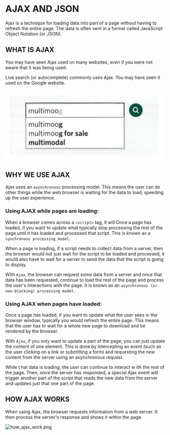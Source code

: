 # AJAX AND JSON

Ajax is a technique for loading data into part of a page without having to refresh the entire page. The data is often sent in a format called JavaScript Object Notation (or JSON).

## WHAT IS AJAX

You may have seen Ajax used on many websites, even if you were not aware that it was being used.

Live search (or autocomplete) commonly uses Ajax. You may have seen it used on the Google website.

![ajax](./ajax.png)

## WHY WE USE AJAX

Ajax uses an `asynchronous` processing model. This means the user can do other things while the web browser is waiting for the data to load, speeding up the user experience.

### Using AJAX while pages are loading:

When a browser comes across a `<script>` tag, it will Once a page has loaded, if you want to update what typically stop processing the rest of the page until it has loaded and processed that script. This is known as a `synchronous processing model`.

When a page is loading, if a script needs to collect data from a server, then the browser
would not just wait for the script to be loaded and processed, it would also have to wait for a server to send the data that the script is going to display.

With `Ajax`, the browser can request some data from a server and once that data has been requested, continue to load the rest of the page and process the user's interactions with the page. It is known as an `asynchronous (or non-blocking) processing model`.

### Using AJAX when pages have loaded:

Once a page has loaded, if you want to update what the user sees in the browser window, typically you would refresh the entire page. This means that the user has to wait for a whole new page to download and be rendered by the browser.

With `Ajax`, if you only want to update a part of the page, you can just update the content of one element. This is done by intercepting an event (such
as the user clicking on a link or submitting a form) and requesting the new content from the server using an asynchronous request.

While t hat data is loading, the user can continue to interact w ith the rest of the page. Then, once the server has responded, a special Ajax event will trigger another part of the script that reads the new data from the server and updates just that one part of the page.

## HOW AJAX WORKS

When using Ajax, the browser requests information from a web server. It then process the server's response and shows it within the page.

![how_ajax_work.png](./how_ajax_work.png.png)
